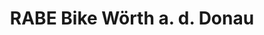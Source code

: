 ---
title: "RABE Bike Wörth a. d. Donau"
url: /woerth-an-der-donau/rabe-bike-woerth-a-d-donau/
shop: Fahrrad
---